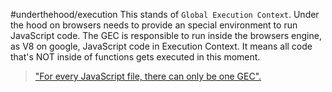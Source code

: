 #underthehood/execution 
This stands of `Global Execution Context`. Under the hood on browsers needs to provide an special environment to run JavaScript code. The GEC is responsible to run inside the browsers engine, as V8 on google, JavaScript code in Execution Context. It means all code that's NOT inside of functions gets executed in this moment.

>["For every JavaScript file, there can only be one GEC".](https://www.freecodecamp.org/news/execution-context-how-javascript-works-behind-the-scenes/)
